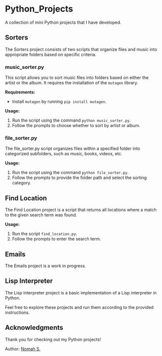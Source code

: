 # Python_Projects

A collection of mini Python projects that I have developed.

## Sorters

The Sorters project consists of two scripts that organize files and music into appropriate folders based on specific criteria.

### music_sorter.py

This script allows you to sort music files into folders based on either the artist or the album. It requires the installation of the `mutagen` library.

**Requirements:** 
- Install `mutagen` by running `pip install mutagen`.

**Usage:**
1. Run the script using the command `python music_sorter.py`.
2. Follow the prompts to choose whether to sort by artist or album.

### file_sorter.py

The file_sorter.py script organizes files within a specified folder into categorized subfolders, such as music, books, videos, etc.

**Usage:**
1. Run the script using the command `python file_sorter.py`.
2. Follow the prompts to provide the folder path and select the sorting category.

## Find Location

The Find Location project is a script that returns all locations where a match to the given search term was found.

**Usage:**
1. Run the script `find_location.py`.
2. Follow the prompts to enter the search term.

## Emails

The Emails project is a work in progress.

## Lisp Interpreter

The Lisp Interpreter project is a basic implementation of a Lisp interpreter in Python.

Feel free to explore these projects and run them according to the provided instructions.

<!-- ## License

This project is licensed under the MIT License. See the [LICENSE](LICENSE) file for details. -->

## Acknowledgments

Thank you for checking out my Python projects!

Author: [Nomah S.](https://github.com/3rdTimeCoder)
